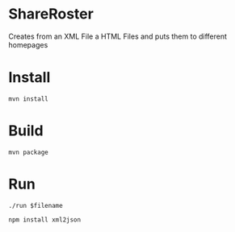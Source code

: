 ShareRoster
===========

Creates from an XML File a HTML Files and puts them to different homepages

# Install
`mvn install`

# Build
`mvn package`

# Run
`./run $filename`


`npm install xml2json`
